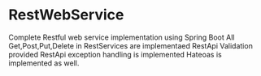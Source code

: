 # RestWebService
Complete Restful web service implementation using Spring Boot
All Get,Post,Put,Delete in RestServices are implementaed
RestApi Validation provided
RestApi exception handling is implemented
Hateoas is implemented as well.
